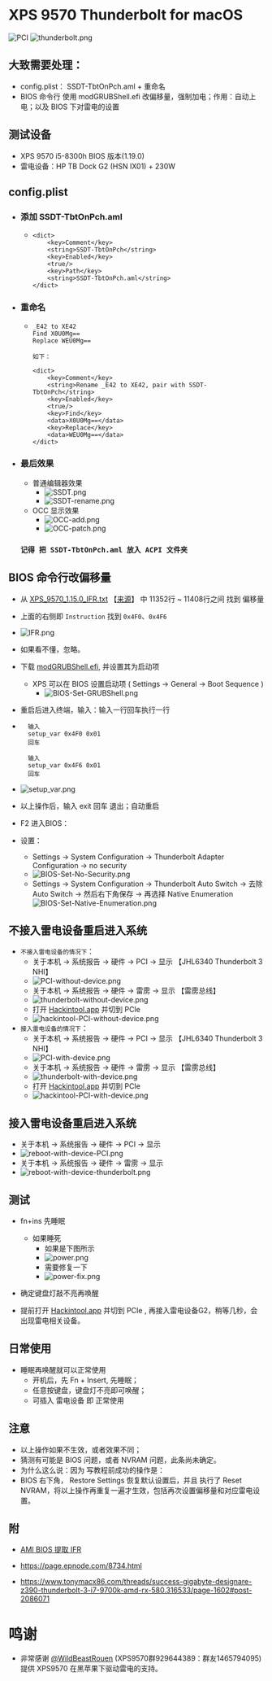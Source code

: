 ﻿
# XPS 9570 Thunderbolt for macOS

![PCI](images/PCI.png) 
![thunderbolt.png](images/thunderbolt.png)



## 大致需要处理：
- config.plist： SSDT-TbtOnPch.aml + 重命名
- BIOS 命令行 使用 modGRUBShell.efi 改偏移量，强制加电；作用：自动上电；以及 BIOS 下对雷电的设置


## 测试设备
 - XPS 9570 i5-8300h BIOS 版本(1.19.0)
 - 雷电设备：HP TB Dock G2 (HSN IX01) + 230W

## config.plist

 - ### 添加 SSDT-TbtOnPch.aml
   - 	```
		<dict>
			<key>Comment</key>
			<string>SSDT-TbtOnPch</string>
			<key>Enabled</key>
			<true/>
			<key>Path</key>
			<string>SSDT-TbtOnPch.aml</string>
		</dict>
		```

  - ### 重命名
    -   ```
		_E42 to XE42
		Find X0U0Mg==
		Replace WEU0Mg==
		
		如下：

		<dict>
			<key>Comment</key>
			<string>Rename _E42 to XE42, pair with SSDT-TbtOnPch</string>
			<key>Enabled</key>
			<true/>
			<key>Find</key>
			<data>X0U0Mg==</data>
			<key>Replace</key>
			<data>WEU0Mg==</data>
		</dict>
		```

- ### 最后效果
 
   - 普通编辑器效果
		- ![SSDT.png](images/SSDT.png)
        - ![SSDT-rename.png](images/SSDT-rename.png)
   - OCC 显示效果
        - ![OCC-add.png](images/OCC-add.png)
        - ![OCC-patch.png](images/OCC-patch.png)


   ### `记得 把 SSDT-TbtOnPch.aml 放入 ACPI 文件夹`

  
## BIOS 命令行改偏移量
- 从 [XPS_9570_1.15.0_IFR.txt](./XPS_9570_1.15.0_IFR.txt) 【[来源](https://github.com/jaromeyer/XPS9570-Firmware-IFR)】 中 11352行 ~ 11408行之间 找到 偏移量
- 上面的右侧即 `Instruction` 找到  `0x4F0`、`0x4F6`
- ![IFR.png](images/IFR.png)
- 如果看不懂，忽略。
- 下载 [modGRUBShell.efi](https://github.com/datasone/grub-mod-setup_var/releases), 并设置其为启动项
  - XPS 可以在 BIOS 设置启动项 ( Settings -> General -> Boot Sequence )
    - ![BIOS-Set-GRUBShell.png](images/BIOS-Set-GRUBShell.png)
- 重启后进入终端，输入：输入一行回车执行一行

- ```
	输入
	setup_var 0x4F0 0x01
	回车

	输入
	setup_var 0x4F6 0x01
	回车
	```
- ![setup_var.png](images/setup_var.png)

- 以上操作后，输入 exit 回车 退出；自动重启
- F2 进入BIOS：
- 设置：
  - Settings -> System Configuration -> Thunderbolt Adapter Configuration -> no security
  - ![BIOS-Set-No-Security.png](images/BIOS-Set-No-Security.png)
  - Settings -> System Configuration -> Thunderbolt Auto Switch -> 去除 Auto Switch -> 然后右下角保存 -> 再选择 Native Enumeration
  ![BIOS-Set-Native-Enumeration.png](images/BIOS-Set-Native-Enumeration.png)

## 不接入雷电设备重启进入系统
- `不接入雷电设备的情况下`：
	- 关于本机 -> 系统报告 -> 硬件 -> PCI -> 显示 【JHL6340 Thunderbolt 3 NHI】
	- ![PCI-without-device.png](images/PCI-without-device.png)
	- 关于本机 -> 系统报告 -> 硬件 -> 雷雳 -> 显示 【雷雳总线】
	- ![thunderbolt-without-device.png](images/thunderbolt-without-device.png)
	- 打开 [Hackintool.app](https://github.com/headkaze/Hackintool) 并切到 PCIe
	- ![hackintool-PCI-without-device.png](images/hackintool-PCI-without-device.png)
- `接入雷电设备的情况下`：
    - 关于本机 -> 系统报告 -> 硬件 -> PCI -> 显示 【JHL6340 Thunderbolt 3 NHI】
	- ![PCI-with-device.png](images/PCI-with-device.png)
	- 关于本机 -> 系统报告 -> 硬件 -> 雷雳 -> 显示 【雷雳总线】
	- ![thunderbolt-with-device.png](images/thunderbolt-with-device.png)
	- 打开 [Hackintool.app](https://github.com/headkaze/Hackintool) 并切到 PCIe
	- ![hackintool-PCI-with-device.png](images/hackintool-PCI-with-device.png)


## 接入雷电设备重启进入系统
 - 关于本机 -> 系统报告 -> 硬件 -> PCI -> 显示
 - ![reboot-with-device-PCI.png](images/reboot-with-device-PCI.png)
 - 关于本机 -> 系统报告 -> 硬件 -> 雷雳 -> 显示
 - ![reboot-with-device-thunderbolt.png](images/reboot-with-device-thunderbolt.png)


## 测试
 - fn+ins 先睡眠
   - 如果睡死
     - 如果是下图所示
     - ![power.png](images/power.png)
	 - 需要修复一下
	 - ![power-fix.png](images/power-fix.png)

 - 确定键盘灯敲不亮再唤醒
 - 提前打开 [Hackintool.app](https://github.com/headkaze/Hackintool) 并切到 PCIe , 再接入雷电设备G2，稍等几秒，会出现雷电相关设备。

  ## 日常使用
  - 睡眠再唤醒就可以正常使用
    - 开机后，先 Fn + Insert, 先睡眠；
    - 任意按键盘，键盘灯不亮即可唤醒；
    - 可插入 雷电设备 即 正常使用


 ## 注意
 - 以上操作如果不生效，或者效果不同；
 - 猜测有可能是 BIOS 问题，或者 NVRAM 问题，此条尚未确定。
 - 为什么这么说：因为 写教程前成功的操作是：
 - BIOS 右下角， Restore Settings 恢复默认设置后，并且 执行了 Reset NVRAM，将以上操作再重复一遍才生效，包括再次设置偏移量和对应雷电设置。 


## 附
- [AMI BIOS 提取 IFR](https://page.epnode.com/4377.html)

- https://page.epnode.com/8734.html

- https://www.tonymacx86.com/threads/success-gigabyte-designare-z390-thunderbolt-3-i7-9700k-amd-rx-580.316533/page-1602#post-2086071


# 鸣谢
- 非常感谢 [@WildBeastRouen](https://github.com/WildBeastRouen) (XPS9570群929644389：群友1465794095) 提供 XPS9570 在黑苹果下驱动雷电的支持。
